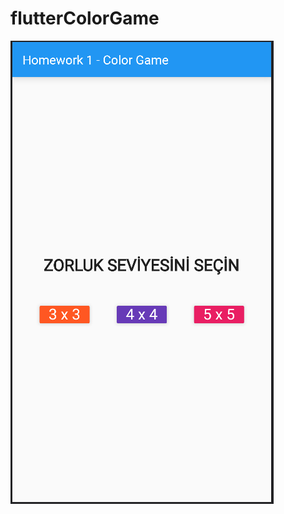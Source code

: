 # flutterColorGame
![alt text](https://github.com/ertugrulkoca/flutterColorGame/blob/main/giris-ekran.png?raw=true)